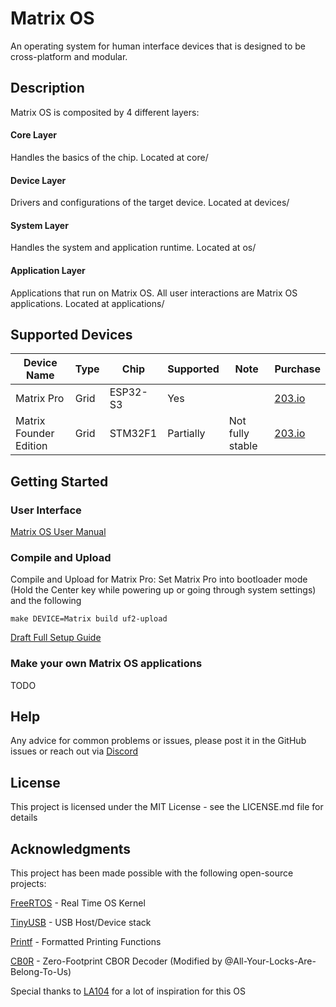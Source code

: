 # Matrix OS

An operating system for human interface devices that is designed to be cross-platform and modular.


## Description
Matrix OS is composited by 4 different layers:
#### Core Layer
Handles the basics of the chip. Located at core/
#### Device Layer
Drivers and configurations of the target device. Located at devices/
#### System Layer
Handles the system and application runtime. Located at os/
#### Application Layer
Applications that run on Matrix OS. All user interactions are Matrix OS applications. Located at applications/ 

## Supported Devices
| Device Name            | Type | Chip     | Supported | Note              | Purchase                                       |
|------------------------|------|----------|-----------|-------------------|------------------------------------------------|
| Matrix Pro             | Grid | ESP32-S3 | Yes       |                   | [203.io](https://203.io/products/matrix-pro-pre-order)   |
| Matrix Founder Edition | Grid | STM32F1  | Partially | Not fully stable | [203.io](https://203.io/products/matrix-founder-edition) |


## Getting Started
### User Interface
   [Matrix OS User Manual]([https://203.io/products/matrix-founder-edition](https://github.com/203-Systems/Matrix-OS-User-Manual))
### Compile and Upload
   Compile and Upload for Matrix Pro:
   Set Matrix Pro into bootloader mode (Hold the Center key while powering up or going through system settings) and the following
   ```
   make DEVICE=Matrix build uf2-upload
   ```
   [Draft Full Setup Guide](https://docs.google.com/document/d/135LQrOv90ddeh9eeDWQ9uNN7ohSIBCHwusqJAIAWjfw/edit?usp=sharing)
   
### Make your own Matrix OS applications
   TODO
   
## Help

Any advice for common problems or issues, please post it in the GitHub issues or reach out via [Discord](https://discord.gg/92gXq6F2JH)

## License

This project is licensed under the MIT License - see the LICENSE.md file for details

## Acknowledgments
This project has been made possible with the following open-source projects:

[FreeRTOS](https://github.com/FreeRTOS/FreeRTOS-Kernel) - Real Time OS Kernel 

[TinyUSB](https://github.com/hathach/tinyusb) - USB Host/Device stack

[Printf](https://github.com/eyalroz/printf/) - Formatted Printing Functions

[CB0R](https://github.com/quartzjer/cb0r) -  Zero-Footprint CBOR Decoder (Modified by @All-Your-Locks-Are-Belong-To-Us)

Special thanks to [LA104](https://github.com/gabonator/LA104) for a lot of inspiration for this OS
